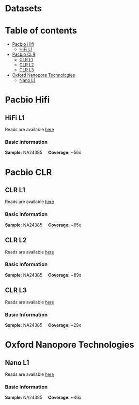 # Datasets
# Table of contents
- [Pacbio Hifi](#Pacbio-Hifi)
  - [HiFi L1](#HiFi-L1) 
- [Pacbio CLR](#Pacbio-CLR)
  - [CLR L1](#CLR-L1) 
  - [CLR L2](#CLR-L2) 
  - [CLR L3](#CLR-L3) 
- [Oxford Nanopore Technologies](#Oxford-Nanopore-Technologies)
  - [Nano L1](#Nano-L1)

# Pacbio Hifi
## HiFi L1
Reads are available [here](https://ftp-trace.ncbi.nlm.nih.gov/ReferenceSamples/giab/data/AshkenazimTrio/HG002_NA24385_son/PacBio_CCS_15kb_20kb_chemistry2/reads/)
### Basic Information
**Sample:** NA24385 &nbsp; &nbsp; **Coverage:** ~56x
# Pacbio CLR
## CLR L1
Reads are available [here](https://ftp-trace.ncbi.nlm.nih.gov/ReferenceSamples/giab/data/AshkenazimTrio/HG002_NA24385_son/PacBio_MtSinai_NIST/)
### Basic Information
**Sample:** NA24385 &nbsp; &nbsp; **Coverage:** ~65x
## CLR L2
Reads are available [here](https://www.ncbi.nlm.nih.gov/sra/SRX7668835)
### Basic Information
**Sample:** NA24385 &nbsp; &nbsp; **Coverage:** ~89x
## CLR L3
Reads are available [here](https://www.ncbi.nlm.nih.gov/sra/SRX6719924)
### Basic Information
**Sample:** NA24385 &nbsp; &nbsp; **Coverage:** ~29x

# Oxford Nanopore Technologies
## Nano L1
Reads are available [here](https://ftp-trace.ncbi.nlm.nih.gov/ReferenceSamples/giab/data/AshkenazimTrio/HG002_NA24385_son/UCSC_Ultralong_OxfordNanopore_Promethion/)
### Basic Information
**Sample:** NA24385 &nbsp; &nbsp; **Coverage:** ~46x

